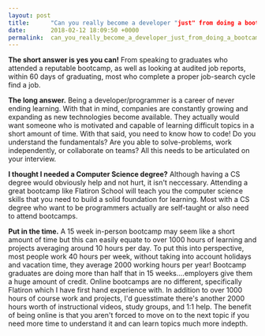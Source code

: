 ```yaml
---
layout: post
title:      "Can you really become a developer "just" from doing a bootcamp?"
date:       2018-02-12 18:09:50 +0000
permalink:  can_you_really_become_a_developer_just_from_doing_a_bootcamp
---
```



**The short answer is yes you can!** From speaking to graduates who attended a reputable bootcamp, as well as looking at audited job reports, within 60 days of graduating, most who complete a proper job-search cycle find a job.

**The long answer.** Being a developer/programmer is a career of never ending learning. With that in mind, companies are constantly growing and expanding as new technologies become available. They actually would want someone who is motivated and capable of learning difficult topics in a short amount of time. With that said, you need to know how to code! Do you understand the fundamentals? Are you able to solve-problems, work independently, or collaborate on teams? All this needs to be articulated on your interview. 

**I thought I needed a Computer Science degree?** Although having a CS degree would obviously help and not hurt, it isn't neccessary. Attending a great bootcamp like Flatiron School will teach you the computer science skills that you need to build a solid foundation for learning. Most with a CS degree who want to be programmers actually are self-taught or also need to attend bootcamps. 

**Put in the time.** A 15 week in-person bootcamp may seem like a short amount of time but this can easily equate to over 1000 hours of learning and projects averaging around 10 hours per day. To put this into perspective, most people work 40 hours per week, without taking into account holidays and vacation time, they average 2000 working hours per year! Bootcamp graduates are doing more than half that in 15 weeks....employers give them a huge amount of credit. Online bootcamps are no different, specifically Flatiron which I have first hand experience with. In addition to over 1000 hours of course work and projects, I'd guesstimate there's another 2000 hours worth of instructional videos, study groups, and 1:1 help. The benefit of being online is that you aren't forced to move on to the next topic if you need more time to understand it and can learn topics much more indepth.


